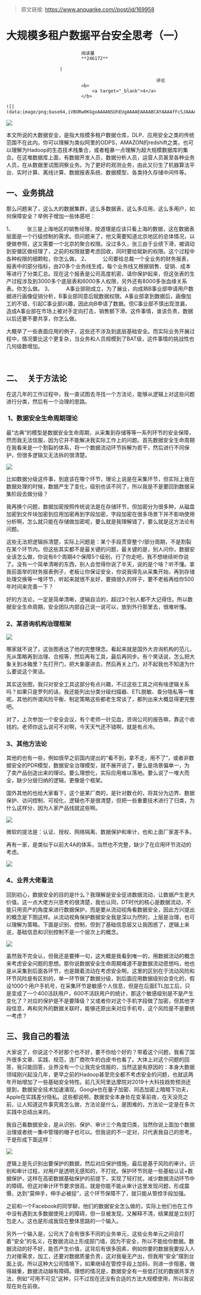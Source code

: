 > 原文链接: https://www.anquanke.com//post/id/169958 


# 大规模多租户数据平台安全思考（一）


                                阅读量   
                                **246172**
                            
                        |
                        
                                                            评论
                                <b>
                                    <a target="_blank">4</a>
                                </b>
                                                                                                                                    ![](data:image/png;base64,iVBORw0KGgoAAAANSUhEUgAAAAEAAAABCAYAAAAfFcSJAAAAAXNSR0IArs4c6QAAAARnQU1BAACxjwv8YQUAAAAJcEhZcwAADsQAAA7EAZUrDhsAAAANSURBVBhXYzh8+PB/AAffA0nNPuCLAAAAAElFTkSuQmCC)
                                                                                            



<!-- [if !mso]&gt;-->

[![](https://p0.ssl.qhimg.com/t013cc62705c8736cf4.jpg)](https://p0.ssl.qhimg.com/t013cc62705c8736cf4.jpg)

<!--StartFragment-->

本文所说的大数据安全，是指大规模多租户数据仓库，DLP、应用安全之类的传统范围不在此内。你可以理解为类似阿里的ODPS，AMAZON的redshift之类，也可以理解为Hadoop的生态技术栈集合，或者粗暴一点理解为超大规模数据库的集合。在这堆数据库上面，有数据开发人员，数据分析人员，运营人员甚至各种业务人员，在从数据里试图洞察业务。为了更好的观测业务，由此又衍生了机器算法平台、实时计算、离线计算、数据报表系统、数据模型、各类持久存储中间件等。

## 一、业务挑战

那么问题来了，这么大的数据集群，这么多数据表，这么多应用，这么多用户，如何保障安全？举例子增加一些体感吧：

<!-- [if !supportLists]-->1、         <!--[endif]-->张三是上海地区的销售经理，按道理是应该只看上海的数据，这在数据表层面是一个行级控制的需求。但问题来了，他又需要知道北京地区的总体情况，以便做参照，这又需要一个北京的聚合权限。没过多久，张三由于业绩下滑，被调动到安徽区做经理了，之前的权限就要考虑回收，同时要给赋新的权限。这个过程中各种权限的细颗粒，你怎么做。

<!-- [if !supportLists]-->2、         <!--[endif]-->公司要给总裁一个全业务的财务报表，报表中的部分指标，由20多个业务线生成，每个业务线又根据销售、促销、成本等进行了分类汇总。现在这个报表是公司高度机密，请你保护起来，但这张表的生产过程涉及到3000多个底层表和6000多人权限，另外还有8000多张血缘关系表。你怎么做。

<!-- [if !supportLists]-->3、         <!--[endif]-->A事业部刚成立，为了展业，向成熟B事业部申请用户数据进行画像促销分析，B事业部同意后赋数据权限。A事业部拿到数据后，画像加工的不错，引起C事业部兴趣，因此向B申请了数据。但C事业部不慎出现泄漏，造成A事业部在市场上被对手定向打击，销售额下滑。这件事情，谁该负责，数据以后还要不要共享，你怎么做。

大概举了一些表面应用的例子，这些还不涉及到底层基础安全。而实际业务开展过程中，情况要比这个更复杂，当业务和人员规模到了BAT级，这件事情的挑战性也几何级数增加。

 

## 二、   关于方法论

在这几年的工作过程中，我一直试图去寻找一个方法论，能够从逻辑上对这些问题进行分类，然后有一个治理的思路。

###  1、数据安全生命周期理论

最“古典”的模型是数据安全生命周期，从采集到存储等等一系列环节的安全保障，然而我无法信服，因为它并不能解决我实际工作上的问题。首先数据安全生命周期在我看来是一个割裂的体系，将一个数据流动环节拆解为若干，然后进行不同保护，但很多逻辑又无法拆的很清楚。

[![](https://p0.ssl.qhimg.com/t011d0a2cfccc629e3d.png)](https://p0.ssl.qhimg.com/t011d0a2cfccc629e3d.png)

比如数据分级这件事，到底该在哪个环节，理论上说是在采集环节，但实际上我在数据处理的时候，数据产生了变化，级别也该不同了，所以我是不是要回到数据采集阶段去做分级？

我再换个问题，数据加密按照传统说法是在存储环节，但加密分为很多种，从磁盘加密到文件块加密到应用加密再到字段加密，字段加密在很多场景下并不影响使用分析啊，怎么就只能在存储做加密呢，要么就是我理解错了，要么就是这方法论有问题。

这些无法把逻辑拆清楚，实际上问题是：某个手段贯穿整个/部分周期，不是割裂在某个环节内。但这些其实都不是最关键的问题，最关键的是，别人问你，数据安全该怎么做，你说有6个周期4个保障5个级别，行了你走吧，我不想继续听你说了。没有一个简单清晰的东西，别人会觉得你说了半天，说的是个啥？听不懂。拿我前面举的财务报表例子，老板让你保证安全，你说我得先从采集开始，再到存储处理交换等一堆环节，听起来就很不友好，要搞很久的样子，要不老板再给你500年时间来完善一下？

好的方法论，一定是简单清晰，逻辑自洽的，超过3个别人都不大记得住。所以数据安全生命周期，安全团队内部自己说一说可以，放到外行那里去，很难听懂。

### 2、某咨询机构治理框架

[![](https://p2.ssl.qhimg.com/t01540eca3f8f4b4e85.png)](https://p2.ssl.qhimg.com/t01540eca3f8f4b4e85.png)

哪家就不说了，这张图表达了他的完整理念。看起来就是国外大咨询机构的范儿，先从策略再到治理、合规等，然后再有工具，最后再同步。有个笑话说，怎么把大象关到冰箱里？先打开门，把大象塞进去，然后再关上门，对不起我也不知道为什么要说这个笑话。

其实这张图，我只对安全工具这部分有点兴趣，不过这些工具之间有啥逻辑关系吗？如果只是罗列的话，我还能列出分类分级扫描器、ETL脱敏、查分隐私等一堆呢。其他的所谓风险平衡、制定策略这些都老生常谈了，都列出来大概显得更完整吧。

对了，上次参加一个安全会议，有个老师一针见血，咨询公司的报告嘛，靠这个收钱的。老师你这么说可不对啊，今天天气还不错啊，就是有点冷。

### 3、其他方法论

其他的也有一些，例如很早之前国内提出的“看不到，拿不走，用不了”，或者非数据安全的PDR模型，数据安全治理模型，就不展开说了，要么是场景偏单一，为了卖产品创造出来的理论。要么理想化，实际应用难以落地。要么说了一堆大而全，缺少分层归纳的逻辑，更像是个框架。

国外其他的也给大家看下，这个是某厂商的，是针对数仓的，将其分为边界、数据保护、访问控制、可视化，逻辑也不是很清楚，但把一些重要技术进行了归类，为什么这样分，因为人家产品线就这些啊。

[![](https://p2.ssl.qhimg.com/t01f6b8ef147f333d08.png)](https://p2.ssl.qhimg.com/t01f6b8ef147f333d08.png)

微软的提法是：认证、授权、网络隔离、数据保护和审计，也和上面厂家差不多。

再有一家，是类似于以前大4A的体系，当然也不完整，缺少了在应用环节流动的考虑。

[![](https://p1.ssl.qhimg.com/t013582c4270758c875.png)](https://p1.ssl.qhimg.com/t013582c4270758c875.png)

### 4、业界大佬看法

回到初心，数据安全的目的是什么？我理解是安全促进数据流动，让数据产生更大价值。这一点大佬方兴思考的很清楚，我也认同，DT时代的核心是数据流动，不能只用资产的角度来进行数据保护，而是要从流动视角看数据安全，因此方兴提出的概念是下图这样。从流动视角保护数据安全我是深以为然的，上层是治理，也可以理解为策略。下面是识别、控制，但到了基础信息层又让我困惑了，逻辑上来说，基础信息和识别控制不是一个层次上的概念。

[![](https://p2.ssl.qhimg.com/t015d3350df083d9add.png)](https://p2.ssl.qhimg.com/t015d3350df083d9add.png)

虽然我不完全认，但我还是要捧一句，这大概是我看到唯一的，用数据流动的概念来考虑安全问题的思想。那你说数据安全生命周期难道不是数据流动思想吗，他也是从采集到后面各环节，也是跟着流动在考虑安全啊。这里的区别在于流动风险和环节风险是有区别的，单一环节做了数据分级，到后面应用数据级别会变化的，假设1000个用户手机号，在采集环节是敏感个人信息，但是在后面ETL加工后，只是变成了一个400活跃用户，600不活跃用户的统计，那这个敏感级别是不是产生变化了？对应的保护是不是要降级？又或者你对这个手机字段做了加密，但其他字段信息，再和另外的数据关联时，能够还原出来对应手机号，这个风险是不是要统一考虑？



## 三、我自己的看法

大家说了，你说这个不好那个也不好，要不你给个好的？带着这个问题，我看了国外很多文章、实践、规范，连厂商吹牛的白皮书也看了。大体上对这个问题的回答，我只能回答，业界没有一个让我完全信服的，当然这是有原因的：本身大数据领域刚兴起没几年，更早之前的Hadoop甚至完全都不考虑安全的问题，也就这两年开始增加了一些基础安全特性。前几天阿里达摩院对2019十大科技趋势预测还提到，数据安全技术加速涌现。Google也在量子加密、同态加密上暗暗下功夫，Apple在实践差分隐私。这些都说明，数据安全本身处在变革前夜，在天没亮之前，让人知道这件事究竟怎么做，方法论是什么，是困难的，方法论一定是在多次实践中总结出来的。

我自己看数据安全，是从识别、保护、审计三个角度归类，当然你说上面加个数据治理或者统一集中管理的帽子也可以。但我说的不一定对，只代表我自己的思考。于是形成下面这样：

[![](https://p0.ssl.qhimg.com/t01809f183bb0e9cdbf.png)](https://p0.ssl.qhimg.com/t01809f183bb0e9cdbf.png)

逻辑上是先识别出要保护的数据，然后对应保护措施，最后是基于风险的审计。识别和审计过程，对用户是透明无感知的，不打扰。保护环节则是一些基础认证+数据保护，这样在高密数据基础保护的前提下，实现了轻打扰，减少数据流动环节中的障碍。但这对审计环节要求很高，就是你能不能从审计这里发现问题，形成震慑，达到“莫伸手，伸手必被捉”，这个环节保障不了，就只能从管控手段加强。

之前和一个Facebook的同学聊，他们的数据安全怎么做的，实际上他们也在工作中没有遇到太多数据使用上的障碍，但一旦被发现，又解释不清，结果就是立刻打包走人。这也是形成我现在整体思路的一个输入。

另外一个输入是，公司大了会有很多不同的业务单元，这些业务单元之间会打着“安全”的名义，在数据流动上形成部门墙，因为不安全，所以不能给你数据。数据流动的好不好，能否产生价值，这背后有很多因素，例如你要的数据我要投入人力对接需求，加工，还要对数据质量负责，这对我毫无产出，但我用“安全”摆到台面上说。所以这种大公司情境下，如果继续在管控手段上加码，则进一步阻塞，做得越重，数据流动越有障碍。理想的情况是，数据安全有一些低打扰的数据共享方法，例如“可用不可见”这种，只不过现在还没有合适的方法大规模使用，所以我说现在处在前夜。

<!--EndFragment-->
